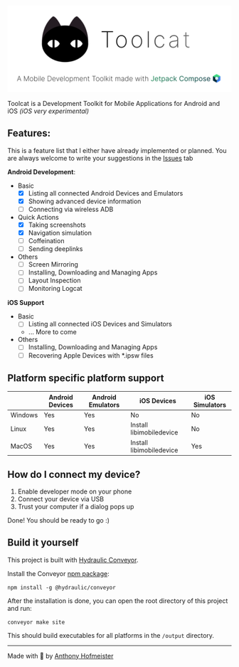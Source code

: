 <div align="center">
  <a>
    <img src="src/jvmMain/resources/logo/toolcat-logo-readme.svg">
  </a>
</div>

Toolcat is a Development Toolkit for Mobile Applications for Android and iOS *(iOS very experimental)*

## Features:

This is a feature list that I either have already implemented or planned. You are always welcome to write your suggestions in the [Issues](https://github.com/anthonyhfm/toolcat/issues) tab

**Android Development**:
- Basic
  - [x] Listing all connected Android Devices and Emulators
  - [x] Showing advanced device information
  - [ ] Connecting via wireless ADB
- Quick Actions
    - [x] Taking screenshots
    - [x] Navigation simulation
    - [ ] Coffeination
    - [ ] Sending deeplinks
- Others
  - [ ] Screen Mirroring
  - [ ] Installing, Downloading and Managing Apps
  - [ ] Layout Inspection
  - [ ] Monitoring Logcat

**iOS Support**
- Basic
  - [ ] Listing all connected iOS Devices and Simulators
  - ... More to come
- Others
  - [ ] Installing, Downloading and Managing Apps
  - [ ] Recovering Apple Devices with *.ipsw files

## Platform specific platform support

|        | Android Devices | Android Emulators | iOS Devices              | iOS Simulators |
|--------| --------------- | ----------------- |--------------------------|----------------|
| Windows | Yes | Yes | No                       | No             |
| Linux  | Yes | Yes | Install libimobiledevice | No             |
| MacOS  | Yes | Yes | Install libimobiledevice | Yes            |

## How do I connect my device?

1. Enable developer mode on your phone
2. Connect your device via USB
3. Trust your computer if a dialog pops up

Done! You should be ready to go :)

## Build it yourself

This project is built with [Hydraulic Conveyor](https://www.hydraulic.dev/). 

Install the Conveyor [npm package](https://www.npmjs.com/package/@hydraulic/conveyor):

```shell
npm install -g @hydraulic/conveyor
```

After the installation is done, you can open the root directory of this project and run:
```shell
conveyor make site
```

This should build executables for all platforms in the `/output` directory.

-----

Made with 💚 by [Anthony Hofmeister](https://github.com/anthonyhfm)